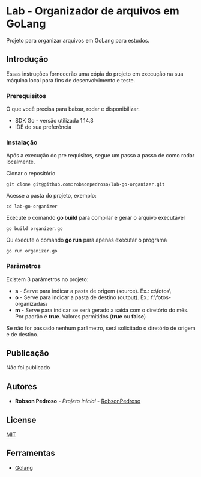 # Lab - Organizador de arquivos em GoLang

Projeto para organizar arquivos em GoLang para estudos.

## Introdução

Essas instruções fornecerão uma cópia do projeto em execução na sua máquina local para fins de desenvolvimento e teste.

### Prerequisitos

O que você precisa para baixar, rodar e disponibilizar.

* SDK Go - versão utilizada 1.14.3
* IDE de sua preferência 

### Instalação

Após a execução do pre requisitos, segue um passo a passo de como rodar localmente.

Clonar o repositório

```
git clone git@github.com:robsonpedroso/lab-go-organizer.git
```

Acesse a pasta do projeto, exemplo:

```
cd lab-go-organizer
```

Execute o comando **go build** para compilar e gerar o arquivo executável

```
go build organizer.go
```

Ou execute o comando **go run** para apenas executar o programa

```
go run organizer.go
```

### Parâmetros

Existem 3 parâmetros no projeto:
* **s** - Serve para indicar a pasta de origem (source). Ex.: c:\fotos\
* **o** - Serve para indicar a pasta de destino (output). Ex.: f:\fotos-organizadas\
* **m** - Serve para indicar se será gerado a saida com o diretório do mês. Por padrão é **true**. Valores permitidos (**true** ou **false**)

Se não for passado nenhum parâmetro, será solicitado o diretório de origem e de destino.

## Publicação

Não foi publicado

## Autores

* **Robson Pedroso** - *Projeto inicial* - [RobsonPedroso](https://github.com/robsonpedroso)

## License

[MIT](https://github.com/robsonpedroso/lag-go-organizer/blob/master/LICENSE)

## Ferramentas

* [Golang](https://golang.org/)
